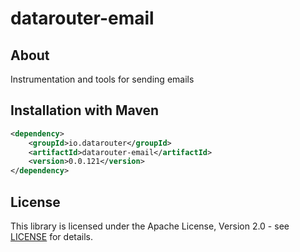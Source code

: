 # datarouter-email
## About
Instrumentation and tools for sending emails

## Installation with Maven

```xml
<dependency>
	<groupId>io.datarouter</groupId>
	<artifactId>datarouter-email</artifactId>
	<version>0.0.121</version>
</dependency>
```

## License

This library is licensed under the Apache License, Version 2.0 - see [LICENSE](../LICENSE) for details.
